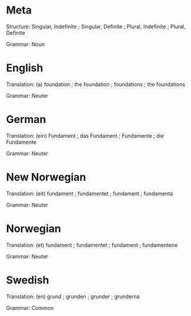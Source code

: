 Meta
====

Structure: Singular, Indefinite ; Singular, Definite ; Plural, Indefinite ; Plural, Definite

Grammar:   Noun



English
=======

Translation: (a) foundation ; the foundation ; foundations ; the foundations

Grammar:     Neuter



German
======

Translation: (ein) Fundament ; das Fundament ; Fundamente ; die Fundamente

Grammar:     Neuter



New Norwegian
=============

Translation: (eit) fundament ; fundamentet ; fundament ; fundamenta

Grammar:     Neuter



Norwegian
=========

Translation: (et) fundament ; fundamentet ; fundament ; fundamentene

Grammar:     Neuter



Swedish
=======

Translation: (en) grund ; grunden ; grunder ; grunderna

Grammar:     Common

